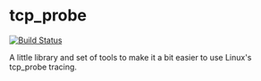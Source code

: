# tcp_probe

[![Build Status](https://travis-ci.org/brucespang/tcp_probe.svg?branch=master)](https://travis-ci.org/brucespang/tcp_probe)

A little library and set of tools to make it a bit easier to use Linux's tcp_probe tracing.

